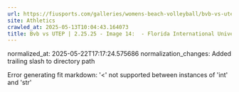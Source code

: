```yaml
---
url: https://fiusports.com/galleries/womens-beach-volleyball/bvb-vs-utep-2-25-25/image-14/356/62694/
site: Athletics
crawled_at: 2025-05-13T10:04:43.164073
title: Bvb vs UTEP | 2.25.25 - Image 14:  - Florida International University
---
```

normalized_at: 2025-05-22T17:17:24.575686
normalization_changes: Added trailing slash to directory path

Error generating fit markdown: '<' not supported between instances of 'int' and 'str'